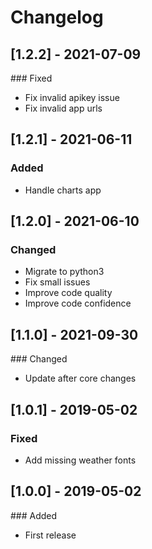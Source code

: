 # Changelog

## [1.2.2] - 2021-07-09

### Fixed
* Fix invalid apikey issue
* Fix invalid app urls

## [1.2.1] - 2021-06-11

### Added
* Handle charts app

## [1.2.0] - 2021-06-10

### Changed
* Migrate to python3
* Fix small issues
* Improve code quality
* Improve code confidence

## [1.1.0] - 2021-09-30

### Changed
* Update after core changes

## [1.0.1] - 2019-05-02

### Fixed
* Add missing weather fonts

## [1.0.0] - 2019-05-02

### Added
* First release



